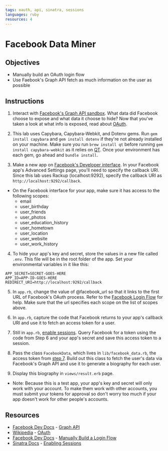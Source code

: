 ```yaml
---
tags: oauth, api, sinatra, sessions
languages: ruby
resources: 4
---
```


# Facebook Data Miner

## Objectives
* Manually build an OAuth login flow
* Use Faebook's Graph API fetch as much information on the user as possible

## Instructions
1. Interact with [Facebook's Graph API sandbox](https://developers.facebook.com/tools/explorer/). What data did Facebook choose to expose and what data it choose to hide? Now that you've taken a look at what info is exposed, read about [OAuth](http://en.wikipedia.org/wiki/OAuth).

2. This lab uses Capybara, Capybara-Webkit, and Dotenv gems. Run `gem install capybara` and `gem install dotenv` if they're not already installed on your machine. Make sure you run `brew install qt` before running `gem install capybara-webkit` as it relies on [QT](https://github.com/thoughtbot/capybara-webkit/wiki/Installing-Qt-and-compiling-capybara-webkit). Once your environment has each gem, go ahead and `bundle install`.

3. Make a new app on [Facebook's Developer interface](https://developers.facebook.com/apps). In your Facebook app's Advanced Settings page, you'll need to specify the callback URI. Since this lab uses Rackup (localhost:9292), specify the callback URI as `http://localhost:9292/callback`. 
  * On the Facebook interface for your app, make sure it has access to the following scopes:
    * email
    * user_birthday
    * user_friends
    * user_photos
    * user_education_history
    * user_hometown
    * user_location
    * user_website
    * user_work_history


4. To hide your app's key and secret, store the values in a new file called `.env`. This file will be in the root folder of the app. Set your environmental variables in it like this:
  ```text
  APP_SECRET=SECRET-GOES-HERE
  APP_ID=APP-ID-GOES-HERE
  REDIRECT_URI=http://localhost:9292/callback
  ```
5. In `app.rb`, change the value of @facebook_url so that it links to the first URL of Facebook's OAuth process. Refer to the [Facebook Login Flow](https://developers.facebook.com/docs/facebook-login/manually-build-a-login-flo) for help. Make sure that the url specifies each scope on the list of scopes above.

6. In `app.rb`, capture the code that Facebook returns to your app's callback URI and use it to fetch an access token for a user.

7. Still in `app.rb`, [enable sessions](http://www.sinatrarb.com/intro.html#Using%20Sessions). Query Facebook for a token using the code from Step 6 and your app's secret and save this access token to a session. 

8. Pass the class `FacebookData`, which lives in `lib/facebook_data.rb`, the access token from [step 7](#instructions). Build out this class to fetch the user's data via Facebook's Graph API and use it to generate a biography for each user. 

9. Display this biography in `views/result.erb` page.

* Note: Because this is a test app, your app's key and secret will only work with your account. To make them work with other accounts, you must submit your tokens for approval so don't worry too much if your app doesn't work for other people's accounts.

## Resources
* [Facebook Dev Docs](https://developers.facebook.com/docs) - [Graph API](https://developers.facebook.com/tools/explorer/)
* [Wikipedia](http://en.wikipedia.org/) - [OAuth](http://en.wikipedia.org/wiki/OAuth)
* [Facebook Dev Docs](https://developers.facebook.com/docs) - [Manually Build a Login Flow](https://developers.facebook.com/docs/facebook-login/manually-build-a-login-flow/v2.1)
* [Sinatra Docs](http://www.sinatrarb.com/) - [Enabling Sessions](http://www.sinatrarb.com/intro.html#Using%20Sessions)
